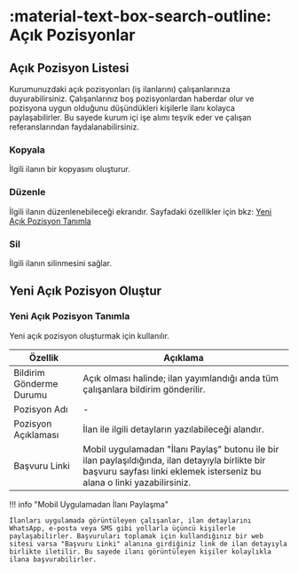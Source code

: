 # :material-text-box-search-outline: Açık Pozisyonlar

## Açık Pozisyon Listesi

Kurumunuzdaki açık pozisyonları (iş ilanlarını) çalışanlarınıza duyurabilirsiniz. Çalışanlarınız boş pozisyonlardan haberdar olur ve pozisyona uygun olduğunu düşündükleri kişilerle ilanı kolayca paylaşabilirler. Bu sayede kurum içi işe alımı teşvik eder ve çalışan referanslarından faydalanabilirsiniz.

### Kopyala

İlgili ilanın bir kopyasını oluşturur.

### Düzenle

İlgili ilanın düzenlenebileceği ekrandır. Sayfadaki özellikler için bkz: [Yeni Açık Pozisyon Tanımla](#acik-pozisyon-tanimla)

### Sil

İlgili ilanın silinmesini sağlar.

## Yeni Açık Pozisyon Oluştur

### <a name="acik-pozisyon-tanimla"></a>Yeni Açık Pozisyon Tanımla

Yeni açık pozisyon oluşturmak için kullanılır.

| Özellik                                     | Açıklama                                                     |
| ------------------------------------------- | ------------------------------------------------------------ |
| Bildirim Gönderme Durumu                    | Açık olması halinde; ilan yayımlandığı anda tüm çalışanlara bildirim gönderilir. |
| Pozisyon Adı                                | - |
| Pozisyon Açıklaması                         | İlan ile ilgili detayların yazılabileceği alandır. |
| Başvuru Linki                               | Mobil uygulamadan "İlanı Paylaş" butonu ile bir ilan paylaşıldığında, ilan detayıyla birlikte bir başvuru sayfası linki eklemek isterseniz bu alana o linki yazabilirsiniz. |

!!! info "Mobil Uygulamadan İlanı Paylaşma"

    İlanları uygulamada görüntüleyen çalışanlar, ilan detaylarını WhatsApp, e-posta veya SMS gibi yollarla üçüncü kişilerle paylaşabilirler. Başvuruları toplamak için kullandığınız bir web sitesi varsa "Başvuru Linki" alanına girdiğiniz link de ilan detayıyla birlikte iletilir. Bu sayede ilanı görüntüleyen kişiler kolaylıkla ilana başvurabilirler.